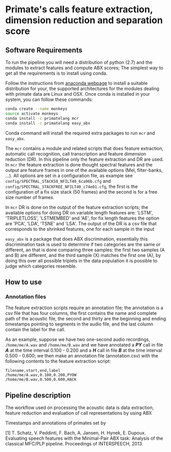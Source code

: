 # Primate's calls feature extraction, dimension reduction and separation score


## Software Requirements 

To run the pipeline you will need a distribution of python (2.7) and the modules to extract features and compute ABX scores; The simplest way to get all the requirements is to install using conda.

Follow the instructions from [anaconda webpage](https://www.anaconda.com/download/) to install a suitable distribution for your, the supported architectures for the modules dealing with primate data are Linux and OSX. Once conda is installed in your system, you can follow these commands:

```bash
conda create --name monkeys
source activate monkeys
conda install -c primatelang mcr
conda install -c primatelang easy_abx
```

Conda command will install the required extra packages to run `mcr` and `easy_abx`.

The `mcr` contains a module and related scripts that does feature extraction, automatic call recognition, call transcription and feature dimension reduction (DR). In this pipeline only the feature extraction and DR are used. In `mcr` the feature extraction is done thought spectral features and the output are feature frames in one of the available options (Mel, filter-banks, ...). All options are set in a configuration file, as example see `config/SPECTRAL_STACK50_NFILT40_6ca96b.cfg` and `config/SPECTRAL_STACKFREE_NFILT40_c74e01.cfg`, the first is the configuration of a fix size stack (50 frames) and the second is for a free size number of frames.

In `mcr` DR is done on the output of the feature extraction scripts; the available options for doing DR on variable length features are: 'LSTM', 'TRIPLETLOSS', 'LSTMEMBED' and 'AE', for fix length features the option are 'PCA', 'LDA', 'TSNE' and 'LSA'. The output of the DR is a csv file that corresponds to the shrinked features, one for each sample in the input 
 
`easy_abx` is a package that does ABX discrimination, essentially this discrimination task is used to determine if two categories are the same or different, an that is done comparing three samples: the first two samples (A and B) are different, and the third sample (X) matches the first one (A), by doing this over all possible triplets in the data population it is possible to judge which categories resemble.   


## How to use


###  Annotation files

The feature extraction scripts require an annotation file; the annotation is a csv file that has four columns, the first contains the name and complete path of the acoustic file, the second and thirty are the beginning and ending timestamps pointing to segments in the audio file, and the last column contain the label for the call. 

As an example, suppose we have two one-second audio recordings, `/home/me/A.wav` and `/home/me/B.wav` and we have annotated a ***PY*** call in file ***A*** at the time interval 0.100 - 0.200 and a ***H*** call in file ***B*** at the time interval 0.500 - 0.600; we then make an annotation file (annotation.csv) with the following contents to the feature extraction script:

```csv
filename,start,end,label
/home/me/A.wav,0.100,0.200,PYOW
/home/me/B.wav,0.500,0.600,HACK
```

## Pipeline description

The workflow used on processing the acoustic data is data extraction, feature reduction
and evaluation of call representations by using ABX


Timestamps and annotations of primates set by 


[1] T. Schatz, V. Peddinti, F. Bach, A. Jansen, H. Hynek, E. Dupoux. Evaluating speech features with the Minimal-Pair ABX task: Analysis of the classical MFC/PLP pipeline. Proceedings of INTERSPEECH, 2013.



